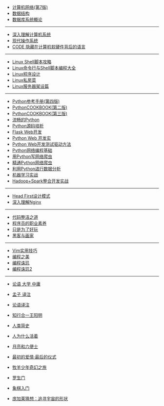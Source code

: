 - [计算机网络(第7版)]()
- [数据结构]()
- [数据库系统概论]()
___

- [深入理解计算机系统]()
- [现代操作系统]()
- [CODE 隐藏在计算机软硬件背后的语言]()
___

- [Linux Shell脚本攻略]()
- [Linux命令行与Shell脚本编程大全]()
- [Linux程序设计]()
- [Linux私房菜]()
- [Linux服务器架设篇]()

___
- [Python参考手册(第四版)]()
- [PythonCOOKBOOK(第二版) ]()
- [PythonCOOKBOOK(第三版) ]()
- [流畅的Python]()
- [Python源码培析]()
- [Flask Web开发]()
- [Python Web 开发实]()
- [Python Web开发测试驱动方法]()
- [Python网络编程基础]()
- [用Python写网络爬虫]()
- [精通Python网络爬虫]()
- [利用Python进行数据分析]()
- [机器学习实战]()
- [Hadoop+Spark整合开发实战]()
___

- [Head First设计模式]()
- [深入理解Nginx]()
___
- [代码整洁之道]()
- [程序员的职业素养](./程序员的职业素养.md)
- [只是为了好玩]()
- [黑客与画家]()
___

- [Vim实用技巧]()
- [编程之美]()
- [编程诛玑]()
- [编程诛玑2]()

___

- [论语 大学 中庸]()
- [孟子 译注]()
- [论语译注]()
- [知行合一王阳明]()
- [人类简史]()
- [人为什么活着]()
- [月亮和六便士]()
- [最初的爱情·最后的仪式]()
- [牧羊少年奇幻之旅]()
- [罗生门]()
- [象棋入门]()


- [庞加莱猜想：追寻宇宙的形状]()